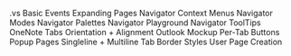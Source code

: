 .vs
Basic Events
Expanding Pages
Navigator Context Menus
Navigator Modes
Navigator Palettes
Navigator Playground
Navigator ToolTips
OneNote Tabs
Orientation + Alignment
Outlook Mockup
Per-Tab Buttons
Popup Pages
Singleline + Multiline
Tab Border Styles
User Page Creation
